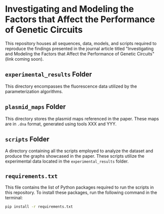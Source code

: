 # Investigating and Modeling the Factors that Affect the Performance of Genetic Circuits
This repository houses all sequences, data, models, and scripts required to reproduce the findings presented in the journal article titled "Investigating and Modeling the Factors that Affect the Performance of Genetic Circuits" (link coming soon).

## `experimental_results` Folder

This directory encompasses the fluorescence data utilized by the parameterization algorithms.

## `plasmid_maps` Folder

This directory stores the plasmid maps referenced in the paper. These maps are in `.dna` format, generated using tools XXX and YYY.

## `scripts` Folder

A directory containing all the scripts employed to analyze the dataset and produce the graphs showcased in the paper. These scripts utilize the experimental data located in the `experimental_results` folder.


## `requirements.txt` 
This file contains the list of Python packages required to run the scripts in this repository. To install these packages, run the following command in the terminal:

```bash
pip install -r requirements.txt
```
